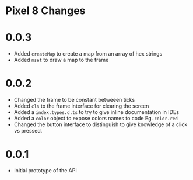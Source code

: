 # Pixel 8 Changes

# 0.0.3

- Added `createMap` to create a map from an array of hex strings
- Added `mset` to draw a map to the frame

# 0.0.2

- Changed the frame to be constant betweeen ticks
- Added `cls` to the frame interface for clearing the screen
- Added a `index.types.d.ts` to try to give inline documentation in IDEs
- Added a `color` object to expose colors names to code Eg. `color.red`
- Changed the button interface to distinguish to give knowledge of a click vs pressed.

# 0.0.1

- Initial prototype of the API
